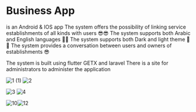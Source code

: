# Business App

is an Android & IOS app 
The system offers the possibility of linking service establishments of all kinds with users 😎😎
The system supports both Arabic and English languages 🤩😉
The system supports both Dark and light theme 🤩😉
The system provides a conversation between users and owners of establishments 😎

The system is built using flutter GETX and laravel
There is a site for administrators to administer the application

![1 (1)](https://user-images.githubusercontent.com/103268849/224355012-91f789a6-c196-47a5-8655-cc12723947c9.png) ![2](https://user-images.githubusercontent.com/103268849/224355062-62b0d51b-db1f-4f40-ab50-9904eda394ae.png)

![3](https://user-images.githubusercontent.com/103268849/224355473-424a013c-aece-4976-862e-32b6dd402f84.png)    ![4](https://user-images.githubusercontent.com/103268849/224355492-24039e61-0db3-4c5b-9d68-f4cd8d01521e.png)


![10](https://user-images.githubusercontent.com/103268849/224356473-24c36a01-b8f1-4886-8afe-583950f2ed16.png)![12](https://user-images.githubusercontent.com/103268849/224356486-c4d091dd-aeba-42a2-9c68-de19b4e1f1fa.png)


